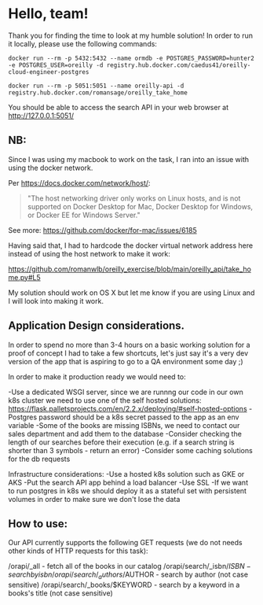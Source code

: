 # Hello, team!
Thank you for finding the time to look at my humble solution! In order to run it locally, please use the following commands:

    docker run --rm -p 5432:5432 --name ormdb -e POSTGRES_PASSWORD=hunter2 -e POSTGRES_USER=oreilly -d registry.hub.docker.com/caedus41/oreilly-cloud-engineer-postgres
    
    docker run --rm -p 5051:5051 --name oreilly-api -d registry.hub.docker.com/romansage/oreilly_take_home

You should be able to access the search API in your web browser at http://127.0.0.1:5051/

## NB:

Since I was using my macbook to work on the task, I ran into an issue with using the docker network.

Per https://docs.docker.com/network/host/:

> "The host networking driver only works on Linux hosts, and is not supported on Docker Desktop for Mac, Docker Desktop for Windows, or Docker EE for Windows Server."

See more: https://github.com/docker/for-mac/issues/6185

Having said that, I had to hardcode the docker virtual network address here instead of using the host network to make it work:

https://github.com/romanwlb/oreilly_exercise/blob/main/oreilly_api/take_home.py#L5

My solution should work on OS X but let me know if you are using Linux and I will look into making it work.

## Application Design considerations.

In order to spend no more than 3-4 hours on a basic working solution for a proof of concept I had to take a few shortcuts, let's just say it's a very dev version of the app that is aspiring to go to a QA environment some day ;)

In order to make it production ready we would need to:

-Use a dedicated WSGI server, since we are runnng our code in our own k8s cluster we need to use one of the self hosted solutions: https://flask.palletsprojects.com/en/2.2.x/deploying/#self-hosted-options
-Postgres password should be a k8s secret passed to the app as an env variable
-Some of the books are missing ISBNs, we need to contact our sales department and add them to the database
-Consider checking the length of our searches before their execution (e.g. if a search string is shorter than 3 symbols - return an error)
-Consider some caching solutions for the db requests

Infrastructure considerations:
-Use a hosted k8s solution such as GKE or AKS
-Put the search API app behind a load balancer
-Use SSL
-If we want to run postgres in k8s we should deploy it as a stateful set with persistent volumes in order to make sure we don't lose the data

## How to use:
Our API currently supports the following GET requests (we do not needs other kinds of HTTP requests for this task):

/orapi/_all - fetch all of the books in our catalog
/orapi/search/_isbn/$ISBN - search by isbn
/orapi/search/_authors/$AUTHOR - search by author (not case sensitive)
/orapi/search/_books/$KEYWORD - search by a keyword in a books's title (not case sensitive)

